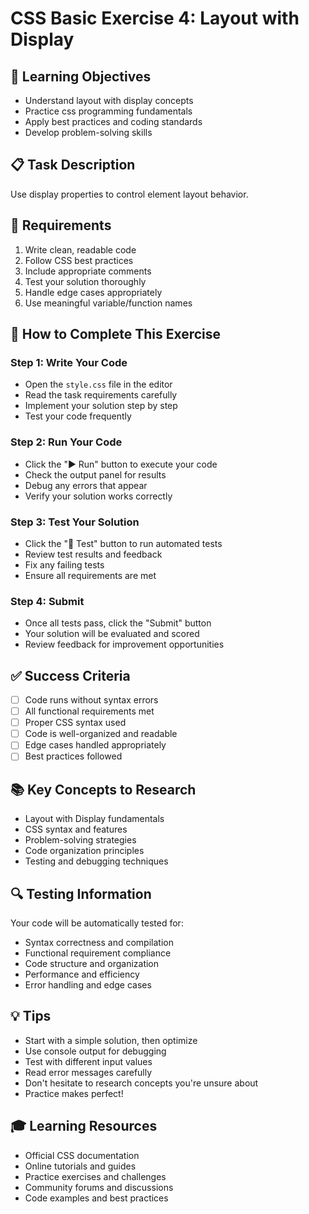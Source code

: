 # CSS Basic Exercise 4: Layout with Display

## 🎯 Learning Objectives
- Understand layout with display concepts
- Practice css programming fundamentals
- Apply best practices and coding standards
- Develop problem-solving skills

## 📋 Task Description
Use display properties to control element layout behavior.

## 🔧 Requirements
1. Write clean, readable code
2. Follow CSS best practices
3. Include appropriate comments
4. Test your solution thoroughly
5. Handle edge cases appropriately
6. Use meaningful variable/function names

## 🚀 How to Complete This Exercise

### Step 1: Write Your Code
- Open the `style.css` file in the editor
- Read the task requirements carefully
- Implement your solution step by step
- Test your code frequently

### Step 2: Run Your Code
- Click the "▶️ Run" button to execute your code
- Check the output panel for results
- Debug any errors that appear
- Verify your solution works correctly

### Step 3: Test Your Solution
- Click the "🧪 Test" button to run automated tests
- Review test results and feedback
- Fix any failing tests
- Ensure all requirements are met

### Step 4: Submit
- Once all tests pass, click the "Submit" button
- Your solution will be evaluated and scored
- Review feedback for improvement opportunities

## ✅ Success Criteria
- [ ] Code runs without syntax errors
- [ ] All functional requirements met
- [ ] Proper CSS syntax used
- [ ] Code is well-organized and readable
- [ ] Edge cases handled appropriately
- [ ] Best practices followed

## 📚 Key Concepts to Research
- Layout with Display fundamentals
- CSS syntax and features
- Problem-solving strategies
- Code organization principles
- Testing and debugging techniques

## 🔍 Testing Information
Your code will be automatically tested for:
- Syntax correctness and compilation
- Functional requirement compliance
- Code structure and organization
- Performance and efficiency
- Error handling and edge cases

## 💡 Tips
- Start with a simple solution, then optimize
- Use console output for debugging
- Test with different input values
- Read error messages carefully
- Don't hesitate to research concepts you're unsure about
- Practice makes perfect!

## 🎓 Learning Resources
- Official CSS documentation
- Online tutorials and guides
- Practice exercises and challenges
- Community forums and discussions
- Code examples and best practices